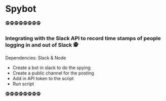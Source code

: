 # Spybot

🕵🕵🕵🕵🕵🕵🕵🕵

### Integrating with the Slack API to record time stamps of people logging in and out of Slack 🕵 

Dependencies: Slack & Node

* Create a bot in slack to do the spying
* Create a public channel for the posting
* Add in API token to the script
* Run script 

🕵🕵🕵🕵🕵🕵🕵🕵
